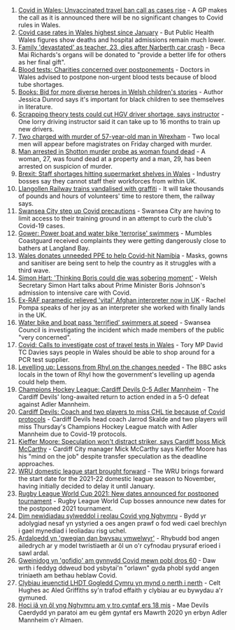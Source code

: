 1. [Covid in Wales: Unvaccinated travel ban call as cases rise](https://www.bbc.co.uk/news/uk-wales-politics-58341534?at_medium=RSS&at_campaign=KARANGA) - A GP makes the call as it is announced there will be no significant changes to Covid rules in Wales.
2. [Covid case rates in Wales highest since January](https://www.bbc.co.uk/news/uk-wales-58339548?at_medium=RSS&at_campaign=KARANGA) - But Public Health Wales figures show deaths and hospital admissions remain much lower.
3. [Family 'devastated' as teacher, 23, dies after Narberth car crash](https://www.bbc.co.uk/news/uk-wales-58348869?at_medium=RSS&at_campaign=KARANGA) - Beca Mai Richards's organs will be donated to "provide a better life for others as her final gift".
4. [Blood tests: Charities concerned over postponements](https://www.bbc.co.uk/news/uk-wales-58350104?at_medium=RSS&at_campaign=KARANGA) - Doctors in Wales advised to postpone non-urgent blood tests because of blood tube shortages.
5. [Books: Bid for more diverse heroes in Welsh children's stories](https://www.bbc.co.uk/news/uk-wales-58344809?at_medium=RSS&at_campaign=KARANGA) - Author Jessica Dunrod says it's important for black children to see themselves in literature.
6. [Scrapping theory tests could cut HGV driver shortage, says instructor](https://www.bbc.co.uk/news/uk-wales-58348870?at_medium=RSS&at_campaign=KARANGA) - One lorry driving instructor said it can take up to 16 months to train up new drivers.
7. [Two charged with murder of 57-year-old man in Wrexham](https://www.bbc.co.uk/news/uk-wales-58348875?at_medium=RSS&at_campaign=KARANGA) - Two local men will appear before magistrates on Friday charged with murder.
8. [Man arrested in Shotton murder probe as woman found dead](https://www.bbc.co.uk/news/uk-wales-58349240?at_medium=RSS&at_campaign=KARANGA) - A woman, 27, was found dead at a property and a man, 29, has been arrested on suspicion of murder.
9. [Brexit: Staff shortages hitting supermarket shelves in Wales](https://www.bbc.co.uk/news/uk-wales-58336771?at_medium=RSS&at_campaign=KARANGA) - Industry bosses say they cannot staff their workforces from within UK.
10. [Llangollen Railway trains vandalised with graffiti](https://www.bbc.co.uk/news/uk-wales-58339546?at_medium=RSS&at_campaign=KARANGA) - It will take thousands of pounds and hours of volunteers' time to restore them, the railway says.
11. [Swansea City step up Covid precautions](https://www.bbc.co.uk/sport/football/58342057?at_medium=RSS&at_campaign=KARANGA) - Swansea City are having to limit access to their training ground in an attempt to curb the club's Covid-19 cases.
12. [Gower: Power boat and water bike 'terrorise' swimmers](https://www.bbc.co.uk/news/uk-wales-58333455?at_medium=RSS&at_campaign=KARANGA) - Mumbles Coastguard received complaints they were getting dangerously close to bathers at Langland Bay.
13. [Wales donates unneeded PPE to help Covid-hit Namibia](https://www.bbc.co.uk/news/uk-wales-58341479?at_medium=RSS&at_campaign=KARANGA) - Masks, gowns and sanitiser are being sent to help the country as it struggles with a third wave.
14. [Simon Hart: 'Thinking Boris could die was sobering moment'](https://www.bbc.co.uk/news/uk-wales-politics-58336171?at_medium=RSS&at_campaign=KARANGA) - Welsh Secretary Simon Hart talks about Prime Minister Boris Johnson's admission to intensive care with Covid.
15. [Ex-RAF paramedic relieved 'vital' Afghan interpreter now in UK](https://www.bbc.co.uk/news/uk-wales-58336775?at_medium=RSS&at_campaign=KARANGA) - Rachel Pompa speaks of her joy as an interpreter she worked with finally lands in the UK.
16. [Water bike and boat pass 'terrified' swimmers at speed](https://www.bbc.co.uk/news/uk-wales-58336982?at_medium=RSS&at_campaign=KARANGA) - Swansea Council is investigating the incident which made members of the public "very concerned".
17. [Covid: Calls to investigate cost of travel tests in Wales](https://www.bbc.co.uk/news/uk-wales-58319791?at_medium=RSS&at_campaign=KARANGA) - Tory MP David TC Davies says people in Wales should be able to shop around for a PCR test supplier.
18. [Levelling up: Lessons from Rhyl on the changes needed](https://www.bbc.co.uk/news/uk-58287122?at_medium=RSS&at_campaign=KARANGA) - The BBC asks locals in the town of Rhyl how the government's levelling up agenda could help them.
19. [Champions Hockey League: Cardiff Devils 0-5 Adler Mannheim](https://www.bbc.co.uk/sport/ice-hockey/58350060?at_medium=RSS&at_campaign=KARANGA) - The Cardiff Devils' long-awaited return to action ended in a 5-0 defeat against Adler Mannheim.
20. [Cardiff Devils: Coach and two players to miss CHL tie because of Covid protocols](https://www.bbc.co.uk/sport/ice-hockey/58341928?at_medium=RSS&at_campaign=KARANGA) - Cardiff Devils head coach Jarrod Skalde and two players will miss Thursday's Champions Hockey League match with Adler Mannheim due to Covid-19 protocols.
21. [Kieffer Moore: Speculation won't distract striker, says Cardiff boss Mick McCarthy](https://www.bbc.co.uk/sport/av/football/58348167?at_medium=RSS&at_campaign=KARANGA) - Cardiff City manager Mick McCarthy says Kieffer Moore has his "mind on the job" despite transfer speculation as the deadline approaches.
22. [WRU domestic league start brought forward](https://www.bbc.co.uk/sport/rugby-union/58343039?at_medium=RSS&at_campaign=KARANGA) - The WRU brings forward the start date for the 2021-22 domestic league season to November, having initially decided to delay it until January.
23. [Rugby League World Cup 2021: New dates announced for postponed tournament](https://www.bbc.co.uk/sport/rugby-league/58339345?at_medium=RSS&at_campaign=KARANGA) - Rugby League World Cup bosses announce new dates for the postponed 2021 tournament.
24. [Dim newidiadau sylweddol i reolau Covid yng Nghymru](https://www.bbc.co.uk/newyddion/58349684?at_medium=RSS&at_campaign=KARANGA) - Bydd yr adolygiad nesaf yn ystyried a oes angen prawf o fod wedi cael brechlyn i gael mynediad i leoliadau risg uchel.
25. [Ardaloedd yn 'gwegian dan bwysau ymwelwyr'](https://www.bbc.co.uk/newyddion/58335171?at_medium=RSS&at_campaign=KARANGA) - Rhybudd bod angen ailedrych ar y model twristiaeth ar ôl un o'r cyfnodau prysuraf erioed i sawl ardal.
26. [Gweinidog yn 'gofidio' am gynnydd Covid mewn pobl dros 60](https://www.bbc.co.uk/newyddion/58341653?at_medium=RSS&at_campaign=KARANGA) - Daw wrth i feddyg ddweud bod ysbytai'n "orlawn" gyda phobl sydd angen triniaeth am bethau heblaw Covid.
27. [Clybiau ieuenctid LHDT Gogledd Cymru yn mynd o nerth i nerth](https://www.bbc.co.uk/newyddion/58342952?at_medium=RSS&at_campaign=KARANGA) - Celt Hughes ac Aled Griffiths sy'n trafod effaith y clybiau ar eu bywydau a'r gymuned.
28. [Hoci iâ yn ôl yng Nghymru am y tro cyntaf ers 18 mis](https://www.bbc.co.uk/newyddion/58311169?at_medium=RSS&at_campaign=KARANGA) - Mae Devils Caerdydd yn paratoi am eu gêm gyntaf ers Mawrth 2020 yn erbyn Adler Mannheim o'r Almaen.
